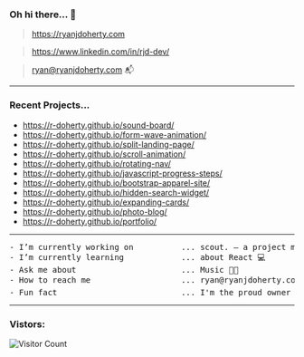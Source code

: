 ### Oh hi there... 👋

> https://ryanjdoherty.com

> https://www.linkedin.com/in/rjd-dev/

> ryan@ryanjdoherty.com 📬

<hr>

### Recent Projects...

* https://r-doherty.github.io/sound-board/
* https://r-doherty.github.io/form-wave-animation/
* https://r-doherty.github.io/split-landing-page/
* https://r-doherty.github.io/scroll-animation/
* https://r-doherty.github.io/rotating-nav/
* https://r-doherty.github.io/javascript-progress-steps/
* https://r-doherty.github.io/bootstrap-apparel-site/
* https://r-doherty.github.io/hidden-search-widget/
* https://r-doherty.github.io/expanding-cards/
* https://r-doherty.github.io/photo-blog/
* https://r-doherty.github.io/portfolio/

<hr>

<pre>
- I’m currently working on          ... scout. — a project management platform for the Live Entertainment Industry 👨‍💻
- I’m currently learning            ... about React 💻
- Ask me about                      ... Music 👨‍🎤
- How to reach me                   ... ryan@ryanjdoherty.com 📬
- Fun fact                          ... I'm the proud owner of a Superbowl Ring (LIV - go Chiefs!) 🏈
</pre>

<hr>

### Vistors:

![Visitor Count](https://profile-counter.glitch.me/r-doherty/count.svg)


<!--
**r-doherty/r-doherty** is a ✨ _special_ ✨ repository because its `README.md` (this file) appears on your GitHub profile.
-->
